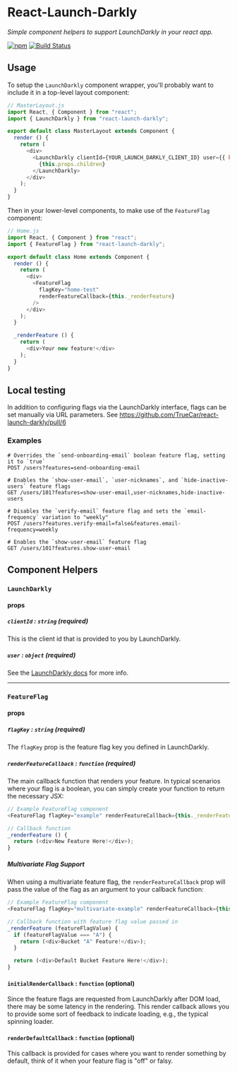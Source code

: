 # React-Launch-Darkly
*Simple component helpers to support LaunchDarkly in your react app.*

[![npm](https://img.shields.io/npm/v/react-launch-darkly.svg)](https://www.npmjs.com/package/react-launch-darkly)
[![Build Status](https://travis-ci.org/TrueCar/react-launch-darkly.svg?branch=master)](https://travis-ci.org/TrueCar/react-launch-darkly)

## Usage
To setup the `LaunchDarkly` component wrapper, you'll probably want to include it in a top-level
layout component:
```javascript
// MasterLayout.js
import React, { Component } from "react";
import { LaunchDarkly } from "react-launch-darkly";

export default class MasterLayout extends Component {
  render () {
    return (
      <div>
        <LaunchDarkly clientId={YOUR_LAUNCH_DARKLY_CLIENT_ID} user={{ key: "YOUR_USER_KEY" }}>
          {this.props.children}
        </LaunchDarkly>
      </div>
    );
  }
}
```

Then in your lower-level components, to make use of the `FeatureFlag` component:
```javascript
// Home.js
import React, { Component } from "react";
import { FeatureFlag } from "react-launch-darkly";

export default class Home extends Component {
  render () {
    return (
      <div>
        <FeatureFlag
          flagKey="home-test"
          renderFeatureCallback={this._renderFeature}
        />
      </div>
    );
  }

  _renderFeature () {
    return (
      <div>Your new feature!</div>
    );
  }
}
```
## Local testing
In addition to configuring flags via the LaunchDarkly interface, flags can be set manually via URL parameters.  See https://github.com/TrueCar/react-launch-darkly/pull/6

### Examples
```
# Overrides the `send-onboarding-email` boolean feature flag, setting it to `true`
POST /users?features=send-onboarding-email

# Enables the `show-user-email`, `user-nicknames`, and `hide-inactive-users` feature flags
GET /users/101?features=show-user-email,user-nicknames,hide-inactive-users

# Disables the `verify-email` feature flag and sets the `email-frequency` variation to "weekly"
POST /users?features.verify-email=false&features.email-frequency=weekly

# Enables the `show-user-email` feature flag
GET /users/101?features.show-user-email
```

## Component Helpers

### `LaunchDarkly`
#### props

##### `clientId` : `string` (required)
This is the client id that is provided to you by LaunchDarkly.

##### `user` : `object` (required)
See the [LaunchDarkly docs](http://docs.launchdarkly.com/docs/js-sdk-reference#section-users) for more info.

---

### `FeatureFlag`
#### props

##### `flagKey` : `string` (required)
The `flagKey` prop is the feature flag key you defined in LaunchDarkly.

##### `renderFeatureCallback` : `function` (required)
The main callback function that renders your feature. In typical scenarios where your flag is a boolean,
you can simply create your function to return the necessary JSX:
```javascript
// Example FeatureFlag component
<FeatureFlag flagKey="example" renderFeatureCallback={this._renderFeature} />

// Callback function
_renderFeature () {
  return (<div>New Feature Here!</div>);
}
```

##### Multivariate Flag Support
When using a multivariate feature flag, the `renderFeatureCallback` prop will pass the value of
the flag as an argument to your callback function:
```javascript
// Example FeatureFlag component
<FeatureFlag flagKey="multivariate-example" renderFeatureCallback={this._renderFeature} />

// Callback function with feature flag value passed in
_renderFeature (featureFlagValue) {
  if (featureFlagValue === "A") {
    return (<div>Bucket "A" Feature!</div>);
  }

  return (<div>Default Bucket Feature Here!</div>);
}
```

#### `initialRenderCallback` : `function` (optional)
Since the feature flags are requested from LaunchDarkly after DOM load, there may be some latency in the rendering. This render callback allows you to provide some sort of feedback to indicate loading, e.g., the typical spinning loader.

#### `renderDefaultCallback` : `function` (optional)
This callback is provided for cases where you want to render something by default, think of it when your feature flag is "off" or falsy.
